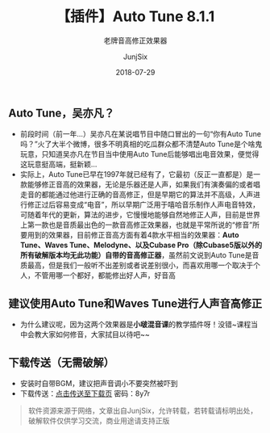 ﻿---
layout:     post
title:      【插件】Auto Tune 8.1.1
subtitle:   老牌音高修正效果器
date:       2018-07-29
author:     JunjSix
header-img: img/bm_2.jpg
catalog: true
tags:
    - 插件
---
## Auto Tune，吴亦凡？
- 前段时间（前一年...）吴亦凡在某说唱节目中随口冒出的一句“你有Auto Tune吗？”火了大半个微博，很多不明真相的吃瓜群众都不清楚Auto Tune是个啥鬼玩意，只知道吴亦凡在节目当中使用Auto Tune后能够唱出电音效果，便觉得这玩意挺高端，挺新颖...
- 实际上，Auto Tune已早在1997年就已经有了，它最初（反正一直都是）是一款能够修正音高的效果器，无论是乐器还是人声，如果我们有演奏偏的或者唱走音的都能通过他进行正确的音高修正，但是早期它的算法并不高级，人声进行修正过后容易变成“电音”，所以早期广泛用于嘻哈音乐制作人声电音特效，可随着年代的更新，算法的进步，它慢慢地能够自然地修正人声，目前是世界上第一款也是音质最出色的一款音高修正效果器，也就是平常所说的“修音”所要用到的效果器，目前修正音高方面有着4款水平相当的效果器：**Auto Tune、Waves Tune、Melodyne、以及Cubase Pro（除Cubase5版以外的所有破解版本均无此功能）自带的音高修正器**，虽然前文说到Auto Tune是音质最高，但是我们一般听不出差别或者说差别很小，而喜欢用哪一个取决于个人，不管用哪一个都好，都能修出好人声，好音高

## 建议使用Auto Tune和Waves Tune进行人声音高修正
- 为什么建议呢，因为这两个效果器是**小啵混音课**的教学插件呀！没错~课程当中会教大家如何修音，大家拭目以待吧~~

## 下载传送（无需破解）
- 安装时自带BGM，建议把声音调小不要突然被吓到
- 下载传送：[点击传送至下载页][1] 密码：8y7r

> 软件资源来源于网络，文章出自JunjSix，允许转载，若转载请标明出处，破解软件仅供学习交流，商业用途请支持正版

  [1]: https://pan.baidu.com/s/1Q59sFylIcR4pwBJNxDncIA